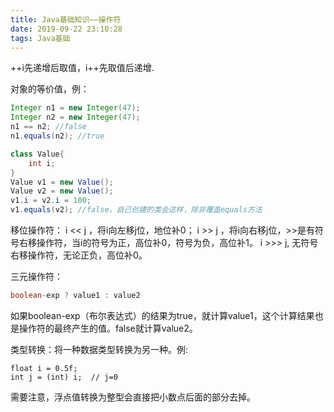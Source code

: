 ```yaml
---
title: Java基础知识——操作符
date: 2019-09-22 23:10:28
tags: Java基础
---
```


++i先递增后取值，i++先取值后递增.



对象的等价值，例：

```java
Integer n1 = new Integer(47);
Integer n2 = new Integer(47);
n1 == n2; //false
n1.equals(n2); //true

class Value{
    int i;
}
Value v1 = new Value();
Value v2 = new Value();
v1.i = v2.i = 100;
v1.equals(v2); //false，自己创建的类会这样，除非覆盖equals方法
```

<!--more-->

移位操作符： i << j ，将i向左移j位，地位补0； i >> j ，将i向右移j位，>>是有符号右移操作符，当i的符号为正，高位补0，符号为负，高位补1。 i >>> j,  无符号右移操作符，无论正负，高位补0。



三元操作符：

```java
boolean-exp ? value1 : value2
```

如果boolean-exp（布尔表达式）的结果为true，就计算value1，这个计算结果也是操作符的最终产生的值。false就计算value2。



类型转换：将一种数据类型转换为另一种。例:

```
float i = 0.5f;
int j = (int) i;  // j=0
```

需要注意，浮点值转换为整型会直接把小数点后面的部分去掉。

